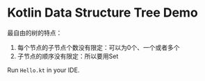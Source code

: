 Kotlin Data Structure Tree Demo
===============================

最自由的树的特点：

1. 每个节点的子节点个数没有限定：可以为0个、一个或者多个
2. 子节点的顺序没有限定：所以要用Set

Run `Hello.kt` in your IDE.

